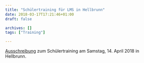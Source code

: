 ```yaml
---
title: "Schülertraining für LMS in Hellbrunn"
date: 2018-03-17T17:21:46+01:00
draft: false

archives: []
tags: ["Training"]

---
```


[Ausschreibung](/post/2018/03/ausschuelertraining2018.pdf) zum Schülertraining am Samstag, 14. April 2018 in Hellbrunn.

<!--more-->
